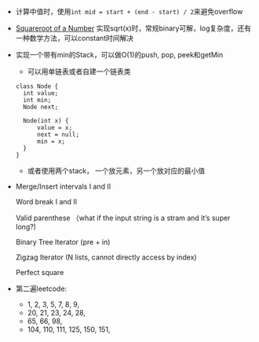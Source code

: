 - 计算中值时，使用`int mid = start + (end - start) / 2`来避免overflow

- [Squareroot of a Number](http://www.ardendertat.com/2012/01/26/programming-interview-questions-27-squareroot-of-a-number/)
实现sqrt(x)时，常规binary可解，log复杂度，还有一种数学方法，可以constant时间解决

- 实现一个带有min的Stack，可以做O(1)的push, pop, peek和getMin 

  - 可以用单链表或者自建一个链表类
  ```
  class Node {
  	int value;
  	int min;
  	Node next;
   
  	Node(int x) {
  		value = x;
  		next = null;
  		min = x;
  	}
  }
  ```
  
  - 或者使用两个stack， 一个放元素，另一个放对应的最小值
  
- Merge/Insert intervals I and II

  Word break I and II
  
  Valid parenthese （what if the input string is a stram and it’s super long?)
  
  Binary Tree Iterator (pre + in)

  Zigzag Iterator (N lists, cannot directly access by index)

  Perfect square

- 第二遍leetcode: 
  - 1, 2, 3, 5, 7, 8, 9, 
  - 20, 21, 23, 24, 28,
  - 65, 66, 98,
  - 104, 110, 111, 125, 150, 151,
